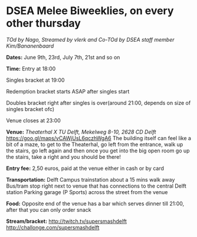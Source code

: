 # DSEA Melee Biweeklies, on every other thursday
*TOd by Nago, Streamed by vlerk and Co-TOd by DSEA staff member Kim/Bananenbaard*

**Dates:** June 9th, 23rd, July 7th, 21st and so on

**Time:** Entry at 18:00

Singles bracket at 19:00

Redemption bracket starts ASAP after singles start

Doubles bracket right after singles is over(around 21:00, depends on size of singles bracket ofc)

Venue closes at 23:00

**Venue:**
*Theaterhal X TU Delft, Mekelweg 8-10, 2628 CD Delft* https://goo.gl/maps/vCAWjUsL6qczhWgA6
The building itself can feel like a bit of a maze, to get to the Theaterhal, go left from the entrance, walk up the stairs, go left again and then once you get into the big open room go up the stairs, take a right and you should be there!

**Entry fee:** 2,50 euros, paid at the venue either in cash or by card

**Transportation:** 
Delft Campus trainstation about a 15 mins walk away
Bus/tram stop right next to venue that has connections to the central Delft station
Parking garage (P Sports) across the street from the venue

**Food:**
Opposite end of the venue has a bar which serves dinner till 21:00, after that you can only order snack

**Stream/bracket:**
http://twitch.tv/supersmashdelft
http://challonge.com/supersmashdelft
